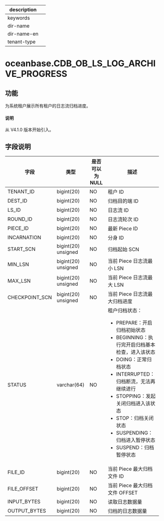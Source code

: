|description||
|---|---|
|keywords||
|dir-name||
|dir-name-en||
|tenant-type||

# oceanbase.CDB_OB_LS_LOG_ARCHIVE_PROGRESS

## 功能

为系统租户展示所有租户的日志流归档进度。

<main id="notice" type='explain'>
  <h4>说明</h4>
  <p>从 V4.1.0 版本开始引入。</p>
</main>

## 字段说明

| **字段** | **类型** | **是否可以为 NULL** | **描述** |
| --- | --- | --- | --- |
| TENANT_ID | bigint(20)   | NO | 租户 ID |
| DEST_ID | bigint(20)   | NO | 归档目的端 ID |
| LS_ID | bigint(20)   | NO | 日志流 ID |
| ROUND_ID | bigint(20)   | NO | 日志流轮次 ID |
| PIECE_ID | bigint(20)  | NO | 最新 Piece ID |
| INCARNATION | bigint(20) | NO | 分身 ID |
| START_SCN | bigint(20) unsigned | NO | 归档起始 SCN |
| MIN_LSN | bigint(20) unsigned | NO | 当前 Piece 日志流最小 LSN |
| MAX_LSN | bigint(20) unsigned | NO | 当前 Piece 日志流最大 LSN |
| CHECKPOINT_SCN | bigint(20) unsigned | NO | 当前 Piece 日志流最大归档进度 |
| STATUS | varchar(64)  | NO | 租户归档状态：<ul><li> PREPARE：开启归档初始状态 </li><li>BEGINNING：执行完开启归档基本检查，进入该状态 </li><li> DOING：正常归档状态 </li><li> INTERRUPTED：归档断流，无法再继续进行</li><li> STOPPING：发起关闭归档进入该状态</li><li>STOP：归档关闭状态 </li><li> SUSPENDING：归档进入暂停状态</li><li> SUSPEND：归档暂停状态 </li></ul>|
| FILE_ID  | bigint(20)  | NO | 当前 Piece 最大归档文件 ID |
| FILE_OFFSET  | bigint(20)  | NO | 当前 Piece 最大归档文件 OFFSET |
| INPUT_BYTES  | bigint(20)  | NO | 读取日志数据量 |
| OUTPUT_BYTES   | bigint(20)  | NO | 归档的日志数据量 |
